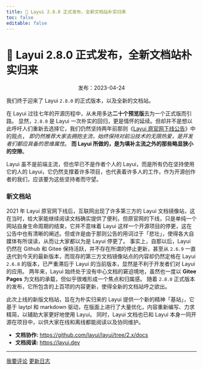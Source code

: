 ```yaml
---
title: 🚀 Layui 2.8.0 正式发布，全新文档站朴实归来
toc: false
editable: false
---
```

 
# 🚀 Layui 2.8.0 正式发布，全新文档站朴实归来

<p style="text-align: center;">
  <span class="layui-badge-rim">发布：2023-04-24</span>
</p>

我们终于迎来了 Layui `2.8.0` 的正式版本，以及全新的文档站。

在 Layui 过往七年的开源历程中，从未用多达**二十个预览版**去为一个正式版而引路。 显然，`2.8.0` 是 Layui 一次朴实的回归，更是情怀的延续。但却并不是想以此呼吁人们重新去选择它，我们仍然坚持两年前那则《[Layui 原官网下线公告](https://unpkg.com/outeres@0.0.7/img/layui/notice-2021.png)》中的观点， _即仍然推荐大家去拥抱主流，始终保持对前沿技术的无限热爱，是开发者们都应具备的思维属性_。 **而 Layui 所做的，是为填补主流之外的那些略显狭小的空隙**。

Layui 虽不是前端主流，但也早已不是作者个人的 Layui，而是所有仍在坚持使用它的人的 Layui，它仍然支撑着许多项目，也代表着许多人的工作，作为开源创作者的我们，应该要为这些坚持者而守望。

### 新文档站

2021 年 Layui 原官网下线后，互联网出现了许多第三方的 Layui 文档镜像站，这在当时，给大家能继续阅读文档确实提供了便利，但原官网的下线，只是单纯一个网站自身生命周期的结束，它并不意味着 Layui 这样一个开源项目的停更，这在公告中也有清晰的阐述。但或许是由于那则公告的用词过于「悲壮」，使得各大自媒体有所误读，从而让大家都以为是 Layui 停更了。 事实上，自那以后，Layui 仍然在 Github 和 Gitee 保持活跃，并不存在所谓的停止更新，甚至从 `2.6.9` 一直迭代到今天的最新版本，而现存的第三方文档镜像站点的内容却仍然定格在 Layui `2.6.8` 的版本，已严重滞后于 Layui 的当前版本，显然是不利于开发者们对 Layui 的应用。 两年来，Layui 始终处于没有中心文档的窘迫境地，虽然也一度以 **Gitee Pages** 为文档的承载，但似乎很难形成一个焦点和归属感。 随着 `2.8.0` 正式版本的发布，它所包含的上百项的内容更新，使得全新的文档站呼之欲出。

此次上线的新版文档站，旨在为朴实归来的 Layui 提供一个新的精神「基站」，它基于 laytpl 和 markdown 驱动，在版面上进行了大量优化，内容重新编写、力求精简，以辅助大家更好地使用 Layui。 同时，Layui 文档也已和 Layui 本身一同开源在项目中，以供大家在线和离线都能阅读以及协同维护。

- **文档协作:** https://github.com/layui/layui/tree/2.x/docs
- **文档阅读:** https://layui.dev

---

<div class="layui-btn-container">
  <a class="layui-btn" href="https://gitee.com/layui/layui/issues/I6Y8EN" target="_blank">我要评论</a>
  <a class="layui-btn layui-btn-primary" href="../../versions.html#2.8.x">
    <i class="layui-icon layui-icon-left"></i> 更新日志
  </a>
</div>
